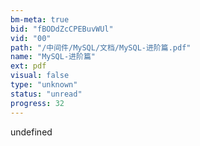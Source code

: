```yaml
---
bm-meta: true
bid: "fBODdZcCPEBuvWUl"
vid: "00"
path: "/中间件/MySQL/文档/MySQL-进阶篇.pdf"
name: "MySQL-进阶篇"
ext: pdf
visual: false
type: "unknown"
status: "unread"
progress: 32
---
```

undefined